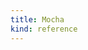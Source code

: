```yaml
---
title: Mocha
kind: reference
---
```



<!--
TODO: Finish this reference
TODO: Add tutorial and link to it
TODO: Add any recipes and link to them
-->
